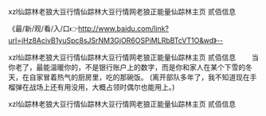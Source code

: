 xzl仙踪林老狼大豆行情仙踪林大豆行情网老狼正能量仙踪林主页 贰佰信息

《最/新/观/看/入/口👉http://www.baidu.com/link?url=jHz8AcivB1yuSpc8sJSrNM3GjOR6OSPiMLRbBTcVT1O&wd》--

xzl仙踪林老狼大豆行情仙踪林大豆行情网老狼正能量仙踪林主页 贰佰信息	　　当你老了，最能温暖你的，不是银行账户上的数字，而是你和家人在某个下雪的冬天，在自家冒着热气的厨房里，吃的那碗饭。
(离开部队多年了，我不知道现在手榴弹在战场上还有用没用，大概占领时偶尔也能用上。)





xzl仙踪林老狼大豆行情仙踪林大豆行情网老狼正能量仙踪林主页 贰佰信息
